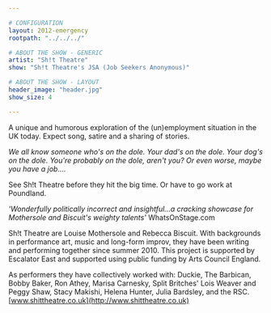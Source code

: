 ```yaml
---

# CONFIGURATION
layout: 2012-emergency
rootpath: "../../../"

# ABOUT THE SHOW - GENERIC
artist: "Sh!t Theatre"
show: "Sh!t Theatre's JSA (Job Seekers Anonymous)"

# ABOUT THE SHOW - LAYOUT
header_image: "header.jpg"
show_size: 4

---
```


A unique and humorous exploration of the (un)employment situation in the UK today. Expect song, satire and a sharing of stories.    

*We all know someone who's on the dole. Your dad's on the dole. Your dog's on the dole. You're probably on the dole, aren't you? Or even worse, maybe you have a job....* 

See Sh!t Theatre before they hit the big time. Or have to go work at Poundland.                   

*'Wonderfully politically incorrect and insightful...a cracking showcase for Mothersole and Biscuit's weighty talents'* WhatsOnStage.com    

Sh!t Theatre are Louise Mothersole and Rebecca Biscuit. With backgrounds in performance art, music and long-form improv, they have been writing and performing together since summer 2010. This project is supported by Escalator East and supported using public funding by Arts Council England.     

As performers they have collectively worked with: Duckie, The Barbican, Bobby Baker, Ron Athey, Marisa Carnesky, Split Britches' Lois Weaver and Peggy Shaw, Stacy Makishi, Helena Hunter, Julia Bardsley, and the RSC.   
[www.shittheatre.co.uk](http://www.shittheatre.co.uk)  
